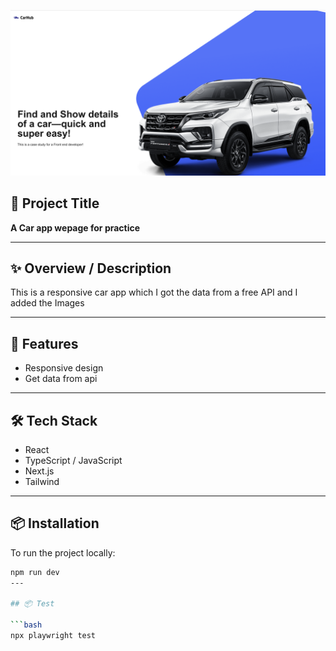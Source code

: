 ![screenshot](./public/Screenshot.png)

## 📘 Project Title  
**A Car app wepage for practice**

---

## ✨ Overview / Description  
This is a responsive car app which I got the data from a free API and I added the Images

---

## 🔧 Features  
- Responsive design  
- Get data from api 

---

## 🛠️ Tech Stack  
- React  
- TypeScript / JavaScript 
- Next.js 
- Tailwind 

---

## 📦 Installation  

To run the project locally:

```bash
npm run dev
---

## 📦 Test

```bash 
npx playwright test
